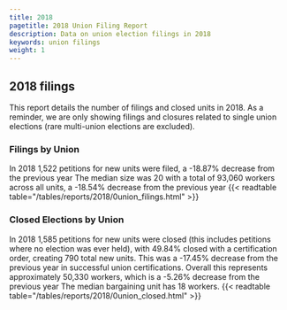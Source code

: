 ```yaml
---
title: 2018
pagetitle: 2018 Union Filing Report
description: Data on union election filings in 2018
keywords: union filings
weight: 1
---
```


## 2018 filings

This report details the number of filings and closed units in 2018. As a reminder, we are only showing filings and closures related to single union elections (rare multi-union elections are excluded).

### Filings by Union
In 2018 1,522 petitions for new units were filed, a -18.87% decrease from the previous year The median size was 20 with a total of 93,060 workers across all units, a -18.54% decrease from the previous year
{{< readtable table="/tables/reports/2018/0union_filings.html" >}}

### Closed Elections by Union
In 2018 1,585 petitions for new units were closed (this includes petitions where no election was ever held), with 49.84% closed with a certification order, creating 790 total new units. This was a -17.45% decrease from the previous year in successful union certifications. Overall this represents approximately 50,330 workers, which is a -5.26% decrease from the previous year The median bargaining unit has 18 workers.
{{< readtable table="/tables/reports/2018/0union_closed.html" >}}
